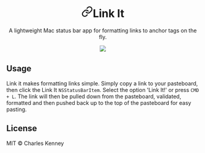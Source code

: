 <h1 align="center"><img src="/assets/icon.png" height="30">Link It</h1>
<p align="center">A lightweight Mac status bar app for formatting links to anchor tags on the fly.</p>

<p align="center">
    <img src="assets/demo.gif">
</p>

<h2>Usage</h2>
<p>
    Link it makes formatting links simple. Simply copy a link to your pasteboard, then click the Link It <code>NSStatusBarItem</code>. Select the option 'Link It!' or press <code>CMD + L</code>. The link will then be pulled down from the pasteboard, validated, formatted and then pushed back up to the top of the pasteboard for easy pasting.
</p>

<h2>License</h2>
<p>MIT &copy; Charles Kenney</p>

